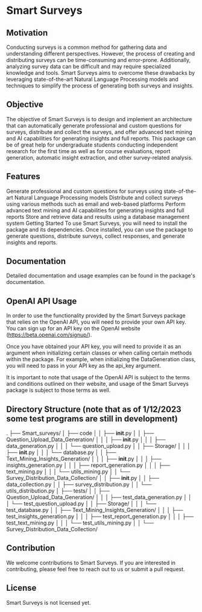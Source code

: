 # Smart Surveys

## Motivation

Conducting surveys is a common method for gathering data and understanding different perspectives. However, the process of creating and distributing surveys can be time-consuming and error-prone. Additionally, analyzing survey data can be difficult and may require specialized knowledge and tools. Smart Surveys aims to overcome these drawbacks by leveraging state-of-the-art Natural Language Processing models and techniques to simplify the process of generating both surveys and insights.

## Objective

The objective of Smart Surveys is to design and implement an architecture that can automatically generate professional and custom questions for surveys, distribute and collect the surveys, and offer advanced text mining and AI capabilities for generating insights and full reports. This package can be of great help for undergraduate students conducting independent research for the first time as well as for course evaluations, report generation, automatic insight extraction, and other survey-related analysis.

## Features

Generate professional and custom questions for surveys using state-of-the-art Natural Language Processing models
Distribute and collect surveys using various methods such as email and web-based platforms
Perform advanced text mining and AI capabilities for generating insights and full reports
Store and retrieve data and results using a database management system
Getting Started
To use Smart Surveys, you will need to install the package and its dependencies. Once installed, you can use the package to generate questions, distribute surveys, collect responses, and generate insights and reports.

## Documentation

Detailed documentation and usage examples can be found in the package's documentation.

## OpenAI API Usage

In order to use the functionality provided by the Smart Surveys package that relies on the OpenAI API, you will need to provide your own API key. You can sign up for an API key on the OpenAI website (https://beta.openai.com/signup/).

Once you have obtained your API key, you will need to provide it as an argument when initializing certain classes or when calling certain methods within the package. For example, when initializing the DataGeneration class, you will need to pass in your API key as the api_key argument.

It is important to note that usage of the OpenAI API is subject to the terms and conditions outlined on their website, and usage of the Smart Surveys package is subject to those terms as well.

## Directory Structure (note that as of 1/12/2023 some test programs are still in development)

.
├── Smart_surveys/
│   ├── code
│   │   ├── __init__.py
│   │   ├── Question_Upload_Data_Generation/
│   │   │   ├── __init__.py
│   │   │   ├── data_generation.py
│   │   │   └── question_upload.py
│   │   ├── Storage/
│   │   │   ├── __init__.py
│   │   │   └── database.py
│   │   ├── Text_Mining_Insights_Generation/
│   │   │   ├── __init__.py
│   │   │   ├── insights_generation.py
│   │   │   ├── report_generation.py
│   │   │   ├── text_mining.py
│   │   │   └── utils_mining.py
│   │   └── Survey_Distribution_Data_Collection/
│   │       ├── __init__.py
│   │       ├── data_collection.py
│   │       ├── survey_distribution.py
│   │       └── utils_distribution.py
│   ├── tests/
│   │   ├── Question_Upload_Data_Generation/
│   │   │   ├── test_data_generation.py
│   │   │   └── test_question_upload.py
│   │   ├── Storage/
│   │   │   └── test_database.py
│   │   ├── Text_Mining_Insights_Generation/
│   │   │   ├── test_insights_generation.py
│   │   │   ├── test_report_generation.py
│   │   │   ├── test_text_mining.py
│   │   │   └── test_utils_mining.py
│   │   └── Survey_Distribution_Data_Collection/


## Contribution

We welcome contributions to Smart Surveys. If you are interested in contributing, please feel free to reach out to us or submit a pull request.

## License

Smart Surveys is not licensed yet.
